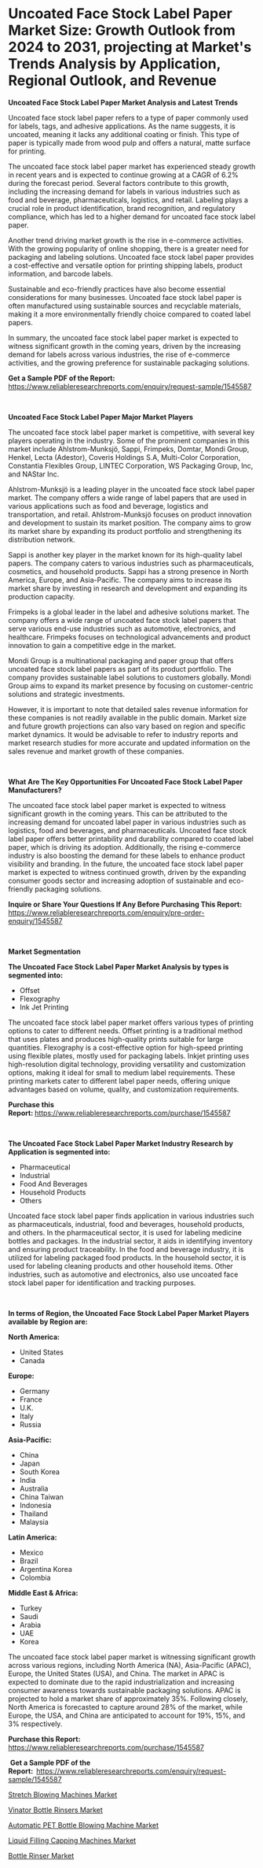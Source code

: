 <p><h1>Uncoated Face Stock Label Paper Market Size: Growth Outlook from 2024 to 2031, projecting at Market's Trends Analysis by Application, Regional Outlook, and Revenue</h1></p><p><strong>Uncoated Face Stock Label Paper Market Analysis and Latest Trends</strong></p>
<p><p>Uncoated face stock label paper refers to a type of paper commonly used for labels, tags, and adhesive applications. As the name suggests, it is uncoated, meaning it lacks any additional coating or finish. This type of paper is typically made from wood pulp and offers a natural, matte surface for printing.</p><p>The uncoated face stock label paper market has experienced steady growth in recent years and is expected to continue growing at a CAGR of 6.2% during the forecast period. Several factors contribute to this growth, including the increasing demand for labels in various industries such as food and beverage, pharmaceuticals, logistics, and retail. Labeling plays a crucial role in product identification, brand recognition, and regulatory compliance, which has led to a higher demand for uncoated face stock label paper.</p><p>Another trend driving market growth is the rise in e-commerce activities. With the growing popularity of online shopping, there is a greater need for packaging and labeling solutions. Uncoated face stock label paper provides a cost-effective and versatile option for printing shipping labels, product information, and barcode labels.</p><p>Sustainable and eco-friendly practices have also become essential considerations for many businesses. Uncoated face stock label paper is often manufactured using sustainable sources and recyclable materials, making it a more environmentally friendly choice compared to coated label papers.</p><p>In summary, the uncoated face stock label paper market is expected to witness significant growth in the coming years, driven by the increasing demand for labels across various industries, the rise of e-commerce activities, and the growing preference for sustainable packaging solutions.</p></p>
<p><strong>Get a Sample PDF of the Report:&nbsp;</strong> <a href="https://www.reliableresearchreports.com/enquiry/request-sample/1545587">https://www.reliableresearchreports.com/enquiry/request-sample/1545587</a></p>
<p>&nbsp;</p>
<p><strong>Uncoated Face Stock Label Paper Major Market Players</strong></p>
<p><p>The uncoated face stock label paper market is competitive, with several key players operating in the industry. Some of the prominent companies in this market include Ahlstrom-Munksjö, Sappi, Frimpeks, Domtar, Mondi Group, Henkel, Lecta (Adestor), Coveris Holdings S.A, Multi-Color Corporation, Constantia Flexibles Group, LINTEC Corporation, WS Packaging Group, Inc, and NAStar Inc.</p><p>Ahlstrom-Munksjö is a leading player in the uncoated face stock label paper market. The company offers a wide range of label papers that are used in various applications such as food and beverage, logistics and transportation, and retail. Ahlstrom-Munksjö focuses on product innovation and development to sustain its market position. The company aims to grow its market share by expanding its product portfolio and strengthening its distribution network.</p><p>Sappi is another key player in the market known for its high-quality label papers. The company caters to various industries such as pharmaceuticals, cosmetics, and household products. Sappi has a strong presence in North America, Europe, and Asia-Pacific. The company aims to increase its market share by investing in research and development and expanding its production capacity.</p><p>Frimpeks is a global leader in the label and adhesive solutions market. The company offers a wide range of uncoated face stock label papers that serve various end-use industries such as automotive, electronics, and healthcare. Frimpeks focuses on technological advancements and product innovation to gain a competitive edge in the market.</p><p>Mondi Group is a multinational packaging and paper group that offers uncoated face stock label papers as part of its product portfolio. The company provides sustainable label solutions to customers globally. Mondi Group aims to expand its market presence by focusing on customer-centric solutions and strategic investments.</p><p>However, it is important to note that detailed sales revenue information for these companies is not readily available in the public domain. Market size and future growth projections can also vary based on region and specific market dynamics. It would be advisable to refer to industry reports and market research studies for more accurate and updated information on the sales revenue and market growth of these companies.</p></p>
<p>&nbsp;</p>
<p><strong>What Are The Key Opportunities For Uncoated Face Stock Label Paper Manufacturers?</strong></p>
<p><p>The uncoated face stock label paper market is expected to witness significant growth in the coming years. This can be attributed to the increasing demand for uncoated label paper in various industries such as logistics, food and beverages, and pharmaceuticals. Uncoated face stock label paper offers better printability and durability compared to coated label paper, which is driving its adoption. Additionally, the rising e-commerce industry is also boosting the demand for these labels to enhance product visibility and branding. In the future, the uncoated face stock label paper market is expected to witness continued growth, driven by the expanding consumer goods sector and increasing adoption of sustainable and eco-friendly packaging solutions.</p></p>
<p><strong>Inquire or Share Your Questions If Any Before Purchasing This Report:</strong> <a href="https://www.reliableresearchreports.com/enquiry/pre-order-enquiry/1545587">https://www.reliableresearchreports.com/enquiry/pre-order-enquiry/1545587</a></p>
<p>&nbsp;</p>
<p><strong>Market Segmentation</strong></p>
<p><strong>The Uncoated Face Stock Label Paper Market Analysis by types is segmented into:</strong></p>
<p><ul><li>Offset</li><li>Flexography</li><li>Ink Jet Printing</li></ul></p>
<p><p>The uncoated face stock label paper market offers various types of printing options to cater to different needs. Offset printing is a traditional method that uses plates and produces high-quality prints suitable for large quantities. Flexography is a cost-effective option for high-speed printing using flexible plates, mostly used for packaging labels. Inkjet printing uses high-resolution digital technology, providing versatility and customization options, making it ideal for small to medium label requirements. These printing markets cater to different label paper needs, offering unique advantages based on volume, quality, and customization requirements.</p></p>
<p><strong>Purchase this Report:&nbsp;</strong><a href="https://www.reliableresearchreports.com/purchase/1545587">https://www.reliableresearchreports.com/purchase/1545587</a></p>
<p>&nbsp;</p>
<p><strong>The Uncoated Face Stock Label Paper Market Industry Research by Application is segmented into:</strong></p>
<p><ul><li>Pharmaceutical</li><li>Industrial</li><li>Food And Beverages</li><li>Household Products</li><li>Others</li></ul></p>
<p><p>Uncoated face stock label paper finds application in various industries such as pharmaceuticals, industrial, food and beverages, household products, and others. In the pharmaceutical sector, it is used for labeling medicine bottles and packages. In the industrial sector, it aids in identifying inventory and ensuring product traceability. In the food and beverage industry, it is utilized for labeling packaged food products. In the household sector, it is used for labeling cleaning products and other household items. Other industries, such as automotive and electronics, also use uncoated face stock label paper for identification and tracking purposes.</p></p>
<p>&nbsp;</p>
<p><strong>In terms of Region, the Uncoated Face Stock Label Paper Market Players available by Region are:</strong></p>
<p>
    <p> <strong> North America: </strong>
        <ul>
            <li>United States</li>
            <li>Canada</li>
        </ul>
        </p> 
    <p> <strong> Europe: </strong>
        <ul>
            <li>Germany</li>
            <li>France</li>
            <li>U.K.</li>
            <li>Italy</li>
            <li>Russia</li>
        </ul>
        </p> 
    <p> <strong> Asia-Pacific: </strong>
        <ul>
            <li>China</li>
            <li>Japan</li>
            <li>South Korea</li>
            <li>India</li>
            <li>Australia</li>
            <li>China Taiwan</li>
            <li>Indonesia</li>
            <li>Thailand</li>
            <li>Malaysia</li>
        </ul>
        </p> 
    <p> <strong> Latin America: </strong>
        <ul>
            <li>Mexico</li>
            <li>Brazil</li>
            <li>Argentina Korea</li>
            <li>Colombia</li>
        </ul>
        </p> 
    <p> <strong> Middle East & Africa: </strong>
        <ul>
            <li>Turkey</li>
            <li>Saudi</li>
            <li>Arabia</li>
            <li>UAE</li>
            <li>Korea</li>
        </ul>
    </p>
    </p>
<p><p>The uncoated face stock label paper market is witnessing significant growth across various regions, including North America (NA), Asia-Pacific (APAC), Europe, the United States (USA), and China. The market in APAC is expected to dominate due to the rapid industrialization and increasing consumer awareness towards sustainable packaging solutions. APAC is projected to hold a market share of approximately 35%. Following closely, North America is forecasted to capture around 28% of the market, while Europe, the USA, and China are anticipated to account for 19%, 15%, and 3% respectively.</p></p>
<p><strong>Purchase this Report: </strong><a href="https://www.reliableresearchreports.com/purchase/1545587">https://www.reliableresearchreports.com/purchase/1545587</a></p>
<p>&nbsp;<strong>Get a Sample PDF of the Report:&nbsp;&nbsp;</strong><a href="https://www.reliableresearchreports.com/enquiry/request-sample/1545587">https://www.reliableresearchreports.com/enquiry/request-sample/1545587</a></p>
<p><strong></strong></p>
<p><p><a href="https://www.linkedin.com/pulse/stretch-blowing-machines-market-comprehensive-report-its-share-yc2je?trackingId=Kf6goRkuQWOLHZpBvItTRw%3D%3D">Stretch Blowing Machines Market</a></p><p><a href="https://www.linkedin.com/pulse/vinator-bottle-rinsers-market-size-furnishes-valuable-information-nje9e?trackingId=cIKkneOJTYa%2FfR4uz0vRQw%3D%3D">Vinator Bottle Rinsers Market</a></p><p><a href="https://www.linkedin.com/pulse/decoding-automatic-pet-bottle-blowing-machine-market-deep-dbj6e?trackingId=FbUz1m9AR3C63244BQ1aFw%3D%3D">Automatic PET Bottle Blowing Machine Market</a></p><p><a href="https://www.linkedin.com/pulse/liquid-filling-capping-machines-market-research-report-forecasted-ldpxe?trackingId=xwKQRaVYQzyVQ8Tj%2BUgbRw%3D%3D">Liquid Filling Capping Machines Market</a></p><p><a href="https://www.linkedin.com/pulse/bottle-rinser-market-size-reflecting-forecast-till-2031-lmrie?trackingId=YUndjNDsT1GLJLeuXCWKGw%3D%3D">Bottle Rinser Market</a></p></p>